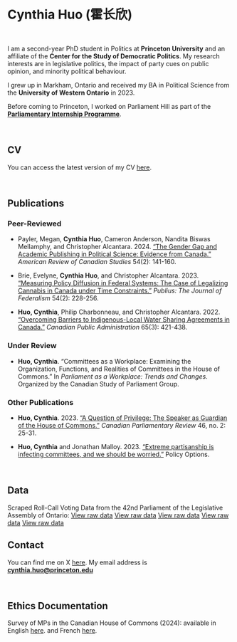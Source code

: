 # Cynthia Huo (霍长欣)

<br/>

I am a second-year PhD student in Politics at **Princeton University** and an affiliate of the **Center for the Study of Democratic Politics**. My research interests are in legislative politics, the impact of party cues on public opinion, and minority political behaviour. 

I grew up in Markham, Ontario and received my BA in Political Science from the **University of Western Ontario** in 2023. 

Before coming to Princeton, I worked on Parliament Hill as part of the [**Parliamentary Internship Programme**](https://pip-psp.org/).

<br/>

## CV 
You can access the latest version of my CV [here](cynthiachuo.github.io/documents/CV_08_2025.pdf).

<br/>

## Publications
### Peer-Reviewed 
- Payler, Megan, **Cynthia Huo**, Cameron Anderson, Nandita Biswas Mellamphy, and Christopher Alcantara. 2024. [“The Gender Gap and Academic Publishing in Political Science: Evidence from Canada.”](https://doi.org/10.1080/02722011.2024.2349432) _American Review of Canadian Studies_ 54(2): 141-160.

- Brie, Evelyne, **Cynthia Huo**, and Christopher Alcantara. 2023. [“Measuring Policy Diffusion in Federal Systems: The Case of Legalizing Cannabis in Canada under Time Constraints.”](https://doi.org/10.1093/publius/pjad036) _Publius: The Journal of Federalism_ 54(2): 228-256.

- **Huo, Cynthia**, Philip Charbonneau, and Christopher Alcantara. 2022. [“Overcoming Barriers to Indigenous-Local Water Sharing Agreements in Canada.”](https://doi.org/10.1111/capa.12492) _Canadian Public Administration_ 65(3): 421-438.

### Under Review
- **Huo, Cynthia**. “Committees as a Workplace: Examining the Organization, Functions, and Realities of Committees in the House of Commons.” In _Parliament as a Workplace: Trends and Changes_. Organized by the Canadian Study of Parliament Group.

### Other Publications 
- **Huo, Cynthia**. 2023. [“A Question of Privilege: The Speaker as Guardian of the House of Commons.”](https://www.revparlcan.ca/wp-content/uploads/2023/11/46n2e_23Whole.pdf) _Canadian Parliamentary Review_ 46, no. 2: 25-31. 

- **Huo, Cynthia** and Jonathan Malloy. 2023. [“Extreme partisanship is infecting committees, and we should be worried.”](https://policyoptions.irpp.org/magazines/march-2023/house-committees-extreme-partisanship/) Policy Options.

<br/>


## Data

Scraped Roll-Call Voting Data from the 42nd Parliament of the Legislative Assembly of Ontario:
[View raw data](cynthiachuo.github.io/documents/events_42.csv)
[View raw data](cynthiachuo.github.io/documents/members_42.csv)
[View raw data](cynthiachuo.github.io/documents/votes_42.csv)
[View raw data](cynthiachuo.github.io/documents/rollcalls_42.csv)
[View raw data](cynthiachuo.github.io/documents/README.pdf)


## Contact 
You can find me on X [here](https://twitter.com/cynthiachuo). My email address is **cynthia.huo@princeton.edu**

<br/>

## Ethics Documentation
Survey of MPs in the Canadian House of Commons (2024): available in English [here](cynthiachuo.github.io/documents/Ethics-Documentation-English.pdf).
 and French [here](cynthiachuo.github.io/documents/Ethics-Documentation-French.pdf). 
